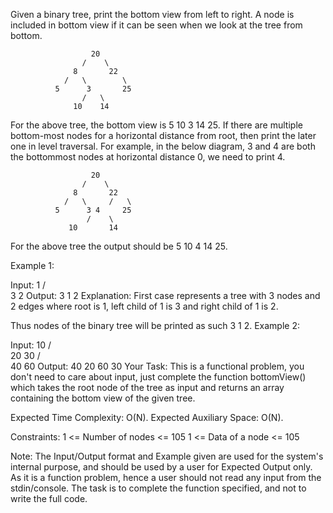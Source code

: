 Given a binary tree, print the bottom view from left to right.
A node is included in bottom view if it can be seen when we look at the tree from bottom.

                      20
                    /    \
                  8       22
                /   \        \
              5      3       25
                    /   \      
                  10    14

For the above tree, the bottom view is 5 10 3 14 25.
If there are multiple bottom-most nodes for a horizontal distance from root, then print the later one in level traversal. For example, in the below diagram, 3 and 4 are both the bottommost nodes at horizontal distance 0, we need to print 4.

                      20
                    /    \
                  8       22
                /   \     /   \
              5      3 4     25
                     /    \      
                 10       14

For the above tree the output should be 5 10 4 14 25.
 

Example 1:

Input:
       1
     /   \
    3     2
Output: 3 1 2
Explanation:
First case represents a tree with 3 nodes
and 2 edges where root is 1, left child of
1 is 3 and right child of 1 is 2.

Thus nodes of the binary tree will be
printed as such 3 1 2.
Example 2:

Input:
         10
       /    \
      20    30
     /  \
    40   60
Output: 40 20 60 30
Your Task:
This is a functional problem, you don't need to care about input, just complete the function bottomView() which takes the root node of the tree as input and returns an array containing the bottom view of the given tree.

Expected Time Complexity: O(N).
Expected Auxiliary Space: O(N).

Constraints:
1 <= Number of nodes <= 105
1 <= Data of a node <= 105


Note: The Input/Output format and Example given are used for the system's internal purpose, and should be used by a user for Expected Output only. As it is a function problem, hence a user should not read any input from the stdin/console. The task is to complete the function specified, and not to write the full code.
